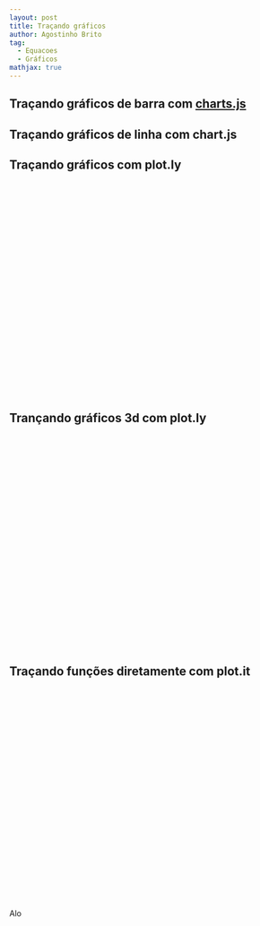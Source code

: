 ```yaml
---
layout: post
title: Traçando gráficos 
author: Agostinho Brito
tag:
  - Equacoes
  - Gráficos
mathjax: true
---
```


## Traçando gráficos de barra com [charts.js](https://chartjs.org)

<canvas id="myChart-bar" width="600" height="380"></canvas>

<script src="https://cdnjs.cloudflare.com/ajax/libs/Chart.js/2.7.2/Chart.js"></script>


<script>
var ctx = document.getElementById("myChart-bar");
var myChart = new Chart(ctx, {
    type: 'bar',
    data: {
        labels: ["Azul", "Vermelho", "Amarelo", "Verde", "Purpura", "Laranja"],
        datasets: [{
            label: 'probabilidade de ocorrência',
            data: [3, 15, 1, 2, 2, 20],
            backgroundColor: [
                'rgba(255, 99, 132, 0.2)',
                'rgba(54, 162, 235, 0.2)',
                'rgba(255, 206, 86, 0.2)',
                'rgba(75, 192, 192, 0.2)',
                'rgba(153, 102, 255, 0.2)',
                'rgba(255, 159, 64, 0.2)'
            ],
            borderColor: [
                'rgba(255,99,132,1)',
                'rgba(54, 162, 235, 1)',
                'rgba(255, 206, 86, 1)',
                'rgba(75, 192, 192, 1)',
                'rgba(153, 102, 255, 1)',
                'rgba(255, 159, 64, 1)'
            ],
            borderWidth: 1
        }]
    },
    options: {
        scales: {
            yAxes: [{
                ticks: {
                    beginAtZero:true
                },
                  scaleLabel: {
       			  display: true,
        		  labelString: 'probabilidade'
				}			 
            }],
			xAxes:
			[{
			      scaleLabel:{
				  display: true,
				labelString: 'cor'
			}}
			]
        }
    }
});
</script>

## Traçando gráficos de linha com chart.js

<canvas id="myChart-line" width="600" height="380"></canvas>
<script>
var ctx = document.getElementById("myChart-line");
var myChart = new Chart(ctx, {
    type: 'line',
    data: {
				labels: [1950, 1960, 1970, 1980, 1991, 2000, 2010],
        datasets:
				[
						{
								data: [51,70,94,121,146,169,190],
				  			label: "Crescimento populacional",
								borderColor: "#3e95cd",
								fill: false
						}, {
								data: [48,52,57,62,66,69,73],
								label: "Expectativa de vida",
								borderColor: "#3cba9f",
								fill: false
						}
				]
    },
    options: {
				title:{
						display: true,
						text: 'crescimento populacional'
				}
     }
});
</script>

## Traçando gráficos com plot.ly


<div id="plotit-2d" style="width:600px;height:380px;"></div>

<script src="https://cdn.plot.ly/plotly-latest.min.js"></script>
<script>

var trace1 = {
  x: [1, 2, 3, 4],
  y: [16, 11, 12, 21],
  type: 'scatter'
};

var trace2 = {
  x: [1, 2, 3, 4],
  y: [10, 5, 11, 9],
  line: {shape: 'spline'},
  type: 'scatter'
};

var data = [trace1, trace2];

Plotly.newPlot('plotit-2d', data);
</script>

## Trançando gráficos 3d com plot.ly
<div id="plotit-3d" style="width:600px;height:380px;"></div>

<script>
Plotly.d3.csv('https://raw.githubusercontent.com/ajustetecnico/ajustetecnico.github.io/master/images/plots/myplot.csv', function(err, rows){
function unpack(rows, key) {
  return rows.map(function(row) { return row[key]; });
}
  
var z_data=[ ]
for(i=0;i<41;i++)
{
  z_data.push(unpack(rows,i));
}

var data = [{
           z: z_data,
           type: 'surface'
        }];
  
var layout = {
  title: 'Funcao',
  autosize: false,
  width: 600,
  height: 380,
  margin: {
    l: 65,
    r: 50,
    b: 65,
    t: 90,
  }
};
Plotly.newPlot('plotit-3d', data, layout);
});
</script>

## Traçando funções diretamente com plot.it

<div id="plotit-3d1" style="width:600px;height:380px;"></div>

<p id="demo">Alo</p>

<script>
z1 = [];
for(var x=-1; x<1; x=x+0.05){
  zrow = [];
  for(var y=-1; y<1; y=y+0.05){
    zrow.push((x*x+y*y)*Math.sin(6*x)*Math.cos(6*y));
  }
  z1.push(zrow);
}	

document.getElementById("demo").innerHTML=z1.length+"x"+z1[0].length;

var data_z1 = {z: z1, type: 'surface'};
Plotly.newPlot('plotit-3d1', data_z1);
</script>

